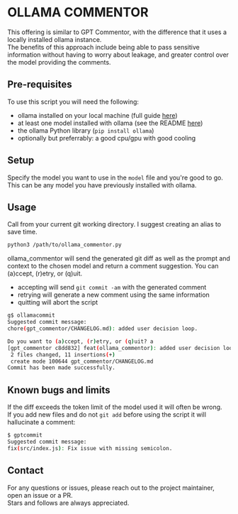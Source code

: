 # OLLAMA COMMENTOR

This offering is similar to GPT Commentor, with the difference that it uses a locally installed ollama instance.  
The benefits of this approach include being able to pass sensitive information without having to worry about leakage, and greater control over the model providing the comments.  

## Pre-requisites

To use this script you will need the following:
- ollama installed on your local machine (full guide [here](https://ollama.com/download))
- at least one model installed with ollama (see the README [here](https://github.com/ollama/ollama))
- the ollama Python library (```pip install ollama```)
- optionally but preferrably: a good cpu/gpu with good cooling

## Setup

Specify the model you want to use in the ```model``` file and you're good to go. This can be any model you have previously installed with ollama.  

## Usage

Call from your current git working directory. I suggest creating an alias to save time.

```bash
python3 /path/to/ollama_commentor.py
```

ollama_commentor will send the generated git diff as well as the prompt and context to the chosen model and return a comment suggestion. You can (a)ccept, (r)etry, or (q)uit.  
- accepting will send ```git commit -am``` with the generated comment
- retrying will generate a new comment using the same information
- quitting will abort the script

```bash 
g$ ollamacommit
Suggested commit message:
chore(gpt_commentor/CHANGELOG.md): added user decision loop.

Do you want to (a)ccept, (r)etry, or (q)uit? a
[gpt_commentor c8dd832] feat(ollama_commentor): added user decision loop.
 2 files changed, 11 insertions(+)
 create mode 100644 gpt_commentor/CHANGELOG.md
Commit has been made successfully.
```
## Known bugs and limits

If the diff exceeds the token limit of the model used it will often be wrong.  
If you add new files and do not ```git add``` before using the script it will hallucinate a comment:
```bash
$ gptcommit
Suggested commit message:
fix(src/index.js): Fix issue with missing semicolon.
```

## Contact

For any questions or issues, please reach out to the project maintainer, open an issue or a PR.  
Stars and follows are always appreciated.

